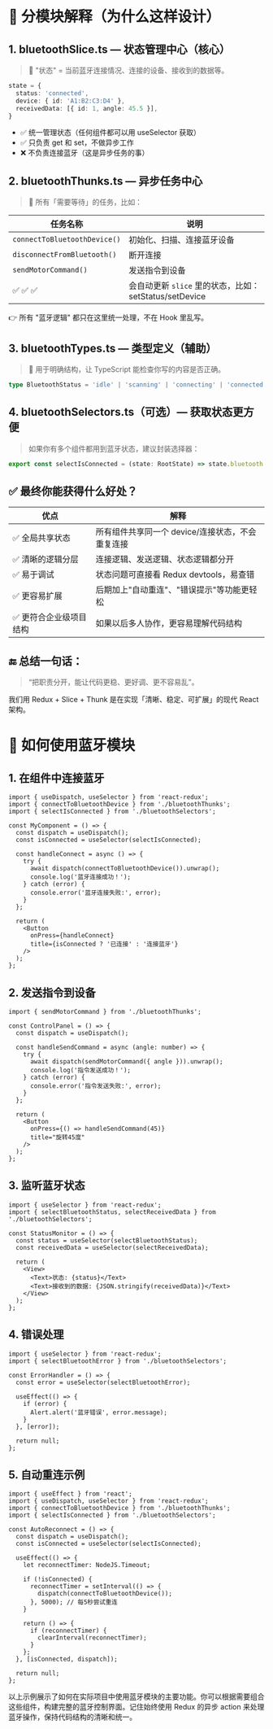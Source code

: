 # 📂 分模块解释（为什么这样设计）
## 1. bluetoothSlice.ts — 状态管理中心（核心）
> 📌 "状态" = 当前蓝牙连接情况、连接的设备、接收到的数据等。

```ts
state = {
  status: 'connected',
  device: { id: 'A1:B2:C3:D4' },
  receivedData: [{ id: 1, angle: 45.5 }],
}
```
- ✅ 统一管理状态（任何组件都可以用 useSelector 获取）
- ✅ 只负责 get 和 set，不做异步工作
- ❌ 不负责连接蓝牙（这是异步任务的事）

## 2. bluetoothThunks.ts — 异步任务中心
> 📌 所有「需要等待」的任务，比如：

| 任务名称                         | 说明                                        |
| ---------------------------- | ----------------------------------------- |
| `connectToBluetoothDevice()` | 初始化、扫描、连接蓝牙设备                             |
| `disconnectFromBluetooth()`  | 断开连接                                      |
| `sendMotorCommand()`         | 发送指令到设备                                   |
| ✅ ✅ ✅                        | 会自动更新 `slice` 里的状态，比如：setStatus/setDevice |


👉 所有 "蓝牙逻辑" 都只在这里统一处理，不在 Hook 里乱写。

## 3. bluetoothTypes.ts — 类型定义（辅助）
> 📌 用于明确结构，让 TypeScript 能检查你写的内容是否正确。
```ts
type BluetoothStatus = 'idle' | 'scanning' | 'connecting' | 'connected' | 'error';
```

## 4. bluetoothSelectors.ts（可选）— 获取状态更方便
> 如果你有多个组件都用到蓝牙状态，建议封装选择器：

```ts
export const selectIsConnected = (state: RootState) => state.bluetooth.status === 'connected';
```

## ✅ 最终你能获得什么好处？
| 优点           | 解释                           |
| ------------ | ---------------------------- |
| ✅ 全局共享状态     | 所有组件共享同一个 device/连接状态，不会重复连接 |
| ✅ 清晰的逻辑分层    | 连接逻辑、发送逻辑、状态逻辑都分开            |
| ✅ 易于调试       | 状态问题可直接看 Redux devtools，易查错  |
| ✅ 更容易扩展      | 后期加上"自动重连"、"错误提示"等功能更轻松      |
| ✅ 更符合企业级项目结构 | 如果以后多人协作，更容易理解代码结构           |

## 🔚 总结一句话：
> “把职责分开，能让代码更稳、更好调、更不容易乱”。

我们用 Redux + Slice + Thunk 是在实现「清晰、稳定、可扩展」的现代 React 架构。

# 🚀 如何使用蓝牙模块

## 1. 在组件中连接蓝牙

```tsx
import { useDispatch, useSelector } from 'react-redux';
import { connectToBluetoothDevice } from './bluetoothThunks';
import { selectIsConnected } from './bluetoothSelectors';

const MyComponent = () => {
  const dispatch = useDispatch();
  const isConnected = useSelector(selectIsConnected);

  const handleConnect = async () => {
    try {
      await dispatch(connectToBluetoothDevice()).unwrap();
      console.log('蓝牙连接成功！');
    } catch (error) {
      console.error('蓝牙连接失败:', error);
    }
  };

  return (
    <Button 
      onPress={handleConnect}
      title={isConnected ? '已连接' : '连接蓝牙'}
    />
  );
};
```

## 2. 发送指令到设备

```tsx
import { sendMotorCommand } from './bluetoothThunks';

const ControlPanel = () => {
  const dispatch = useDispatch();

  const handleSendCommand = async (angle: number) => {
    try {
      await dispatch(sendMotorCommand({ angle })).unwrap();
      console.log('指令发送成功！');
    } catch (error) {
      console.error('指令发送失败:', error);
    }
  };

  return (
    <Button 
      onPress={() => handleSendCommand(45)}
      title="旋转45度"
    />
  );
};
```

## 3. 监听蓝牙状态

```tsx
import { useSelector } from 'react-redux';
import { selectBluetoothStatus, selectReceivedData } from './bluetoothSelectors';

const StatusMonitor = () => {
  const status = useSelector(selectBluetoothStatus);
  const receivedData = useSelector(selectReceivedData);

  return (
    <View>
      <Text>状态: {status}</Text>
      <Text>接收到的数据: {JSON.stringify(receivedData)}</Text>
    </View>
  );
};
```

## 4. 错误处理

```tsx
import { useSelector } from 'react-redux';
import { selectBluetoothError } from './bluetoothSelectors';

const ErrorHandler = () => {
  const error = useSelector(selectBluetoothError);

  useEffect(() => {
    if (error) {
      Alert.alert('蓝牙错误', error.message);
    }
  }, [error]);

  return null;
};
```

## 5. 自动重连示例

```tsx
import { useEffect } from 'react';
import { useDispatch, useSelector } from 'react-redux';
import { connectToBluetoothDevice } from './bluetoothThunks';
import { selectIsConnected } from './bluetoothSelectors';

const AutoReconnect = () => {
  const dispatch = useDispatch();
  const isConnected = useSelector(selectIsConnected);

  useEffect(() => {
    let reconnectTimer: NodeJS.Timeout;

    if (!isConnected) {
      reconnectTimer = setInterval(() => {
        dispatch(connectToBluetoothDevice());
      }, 5000); // 每5秒尝试重连
    }

    return () => {
      if (reconnectTimer) {
        clearInterval(reconnectTimer);
      }
    };
  }, [isConnected, dispatch]);

  return null;
};
```

以上示例展示了如何在实际项目中使用蓝牙模块的主要功能。你可以根据需要组合这些组件，构建完整的蓝牙控制界面。记住始终使用 Redux 的异步 action 来处理蓝牙操作，保持代码结构的清晰和统一。